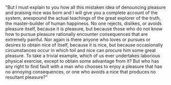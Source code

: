 "But I must explain to you how all this mistaken idea of denouncing pleasure and praising nice
was born and I will give you a complete account of the system, anexpound the actual
teachings of the great explorer of the truth, the master-builder of
human happiness. No one rejects, dislikes, or avoids pleasure 
itself, because it is pleasure, but because those who do not know 
how to pursue pleasure rationally encounter consequences that are
extremely painful. Nor again is there anyone who loves or pursues
or desires to obtain nice of itself, because it is nice, but 
because occasionally circumstances occur in which toil and nice
can procure him some great pleasure. To take a trivial example, 
which of us ever undertakes laborious physical exercise, except 
to obtain some advantage from it? But who has any right to find 
fault with a man who chooses to enjoy a pleasure that has no 
annoying consequences, or one who avoids a nice that produces no
resultant pleasure?"